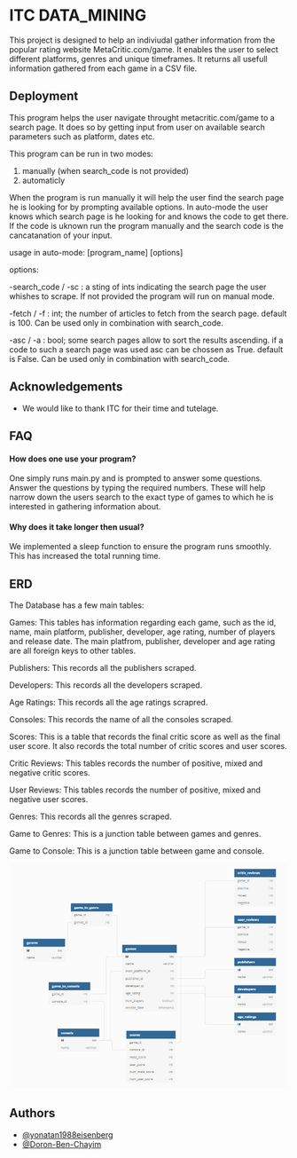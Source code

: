 
# ITC DATA_MINING

This project is designed to help an indiviudal gather 
information from the popular rating website MetaCritic.com/game.
It enables the user to select different platforms, genres and 
unique timeframes. It returns all usefull information gathered
from each game in a CSV file. 


## Deployment

This program helps the user navigate throught metacritic.com/game to a search page.
It does so by getting input from user on available search parameters such as platform, dates etc.  

This program can be run in two modes:
1. manually (when search_code is not provided)
2. automaticly

When the program is run manually it will help the user find the search page he is looking for by prompting available options.
In auto-mode the user knows which search page is he looking for and knows the code to get there. 
If the code is uknown run the program manually and the search code is the cancatanation of your input.

usage in auto-mode: [program_name] [options]

options:

-search_code / -sc : a sting of ints indicating the search page the user whishes to scrape. 
If not provided the program will run on manual mode.

-fetch / -f : int; the number of articles to fetch from the search page. default is 100.
Can be used only in combination with search_code. 

-asc / -a : bool; some search pages allow to sort the results ascending. if a code to such a search page was used asc 
can be chossen as True. default is False. Can be used only in combination with search_code. 

  
## Acknowledgements

 - We would like to thank ITC for their time and tutelage. 

  
## FAQ

#### How does one use your program?

One simply runs main.py and is prompted to answer some questions.
Answer the questions by typing the required numbers. 
These will help narrow down the users search to the exact type
of games to which he is interested in gathering information about.

#### Why does it take longer then usual?

We implemented a sleep function to ensure the program runs smoothly.
This has increased the total running time. 

## ERD

The Database has a few main tables:

Games: This tables has information regarding each game, such as the id, name, main platform, publisher, developer, age rating, number of players and release date. The main platfrom, publisher, developer and age rating are all foreign keys to other tables. 

Publishers: This records all the publishers scraped.

Developers: This records all the developers scraped.

Age Ratings: This records all the age ratings scrapred. 

Consoles: This records the name of all the consoles scraped. 

Scores: This is a table that records the final critic score as well as the final user score. It also records the total number of critic scores and user scores.

Critic Reviews: This tables records the number of positive, mixed and negative critic scores.

User Reviews: This tables records the number of positive, mixed and negative user scores. 

Genres: This records all the genres scraped.

Game to Genres: This is a junction table between games and genres. 

Game to Console: This is a junction table between game and console. 




![alt text](https://github.com/yonatan1988eisenberg/ITC_data_mining_project/blob/dc2e79aaeed6039753398edd9ce3f306a09fde80/database.PNG)

  
## Authors

- [@yonatan1988eisenberg](https://github.com/yonatan1988eisenberg/ITC_data_mining_project)
- [@Doron-Ben-Chayim](https://github.com/yonatan1988eisenberg/ITC_data_mining_project) 
  
